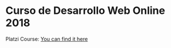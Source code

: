 # Curso de Desarrollo Web Online 2018

Platzi Course: [You can find it here](https://platzi.com/clases/html5-css3/)
